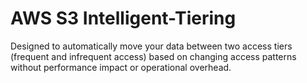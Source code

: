 # AWS S3 Intelligent-Tiering

Designed to automatically move your data between two access tiers (frequent and infrequent access) based on changing access patterns without performance impact or operational overhead.

